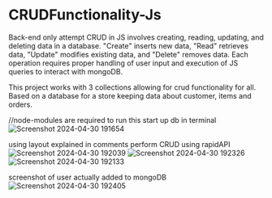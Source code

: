 # CRUDFunctionality-Js
Back-end only attempt
CRUD in JS involves creating, reading, updating, and deleting data in a database. "Create" inserts new data, "Read" retrieves data, "Update" modifies existing data, and "Delete" removes data. Each operation requires proper handling of user input and execution of JS queries to interact with mongoDB.

This project works with 3 collections allowing for crud functionality for all. Based on a database for a store keeping data about customer, items and orders.

//node-modules are required to run this
start up db in terminal
![Screenshot 2024-04-30 191654](https://github.com/DanGore04/CRUDFunctionality-Js/assets/161526710/1c1afd71-c502-471e-a8e8-8cafdc9a6b00)

using layout explained in comments perform CRUD using rapidAPI
![Screenshot 2024-04-30 192039](https://github.com/DanGore04/CRUDFunctionality-Js/assets/161526710/4cce0d12-9727-46d2-b420-261433d70a34)
![Screenshot 2024-04-30 192326](https://github.com/DanGore04/CRUDFunctionality-Js/assets/161526710/536c1e5d-b857-41f7-a169-7660652a5530)
![Screenshot 2024-04-30 192133](https://github.com/DanGore04/CRUDFunctionality-Js/assets/161526710/a436b26c-06d4-4c31-9a2e-18bc9acdbbd0)

screenshot of user actually added to mongoDB
![Screenshot 2024-04-30 192405](https://github.com/DanGore04/CRUDFunctionality-Js/assets/161526710/bc5f2948-57c9-435e-9c55-6045e1f3280d)

